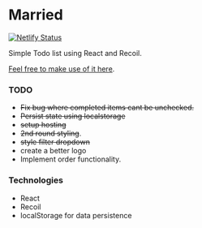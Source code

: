# Married

[![Netlify Status](https://api.netlify.com/api/v1/badges/390a042d-d2e3-4a9a-a5d5-a7ae8558244c/deploy-status)](https://app.netlify.com/sites/nervous-ardinghelli-87c071/deploys)

Simple Todo list using React and Recoil.

[Feel free to make use of it here](https://married.netlify.app/).

### TODO

- ~~Fix bug where completed items cant be unchecked.~~
- ~~Persist state using localstorage~~
- ~~setup hosting~~
- ~~2nd round styling~~.
- ~~style filter dropdown~~
- create a better logo
- Implement order functionality.

### Technologies

- React
- Recoil
- localStorage for data persistence
